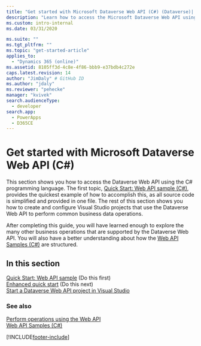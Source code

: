 ```yaml
---
title: "Get started with Microsoft Dataverse Web API (C#) (Dataverse)| Microsoft Docs"
description: "Learn how to access the Microsoft Dataverse Web API using the Microsoft Visual C# programming language"
ms.custom: intro-internal
ms.date: 03/31/2020

ms.suite: ""
ms.tgt_pltfrm: ""
ms.topic: "get-started-article"
applies_to: 
  - "Dynamics 365 (online)"
ms.assetid: 8105ff3d-4c8e-4f86-bbb9-e37bdb4c272e
caps.latest.revision: 14
author: "JimDaly" # GitHub ID
ms.author: "jdaly"
ms.reviewer: "pehecke"
manager: "kvivek"
search.audienceType: 
  - developer
search.app: 
  - PowerApps
  - D365CE
---
```

# Get started with Microsoft Dataverse Web API (C#)

This section shows you how to access the Dataverse Web API using the C# programming language. The first topic, [Quick Start: Web API sample (C#)](quick-start-console-app-csharp.md), provides the quickest example of how to accomplish this, as all source code is simplified and provided in one file. The rest of this section shows you how to create and configure Visual Studio projects that use the Dataverse Web API to perform common business data operations.  
  
After completing this guide, you will have learned enough to explore the many other business operations that are supported by the Dataverse Web API.   You will also have a better understanding about how the [Web API Samples (C#)](web-api-samples-csharp.md) are structured.  
  
## In this section

[Quick Start: Web API sample](quick-start-console-app-csharp.md)  (Do this first)  
[Enhanced quick start](enhanced-quick-start.md)  (Do this next)  
[Start a Dataverse Web API project in Visual Studio](start-web-api-project-visual-studio-csharp.md)

### See also
  
[Perform operations using the Web API](perform-operations-web-api.md)<br />
[Web API Samples (C#)](web-api-samples-csharp.md)

[!INCLUDE[footer-include](../../../includes/footer-banner.md)]